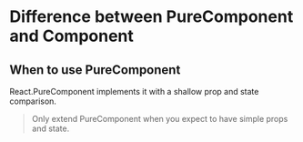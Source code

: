 # Difference between PureComponent and Component

## When to use PureComponent

React.PureComponent implements it with a shallow prop and state comparison.

>  Only extend PureComponent when you expect to have simple props and state.